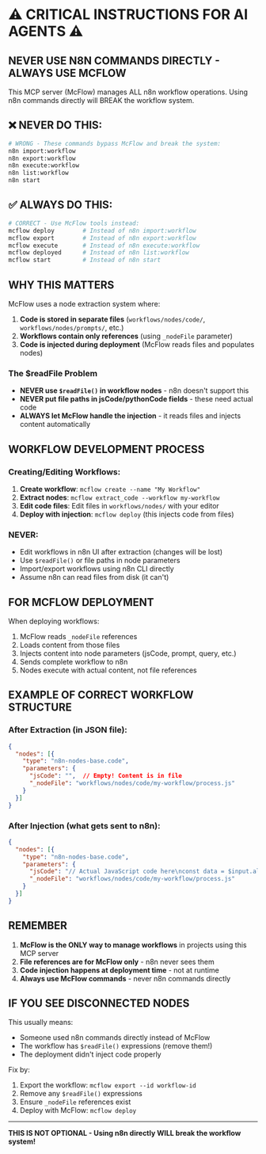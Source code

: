 # ⚠️ CRITICAL INSTRUCTIONS FOR AI AGENTS ⚠️

## NEVER USE N8N COMMANDS DIRECTLY - ALWAYS USE MCFLOW

This MCP server (McFlow) manages ALL n8n workflow operations. Using n8n commands directly will BREAK the workflow system.

## ❌ NEVER DO THIS:
```bash
# WRONG - These commands bypass McFlow and break the system:
n8n import:workflow
n8n export:workflow  
n8n execute:workflow
n8n list:workflow
n8n start
```

## ✅ ALWAYS DO THIS:
```bash
# CORRECT - Use McFlow tools instead:
mcflow deploy        # Instead of n8n import:workflow
mcflow export        # Instead of n8n export:workflow
mcflow execute       # Instead of n8n execute:workflow
mcflow deployed      # Instead of n8n list:workflow
mcflow start         # Instead of n8n start
```

## WHY THIS MATTERS

McFlow uses a node extraction system where:
1. **Code is stored in separate files** (`workflows/nodes/code/`, `workflows/nodes/prompts/`, etc.)
2. **Workflows contain only references** (using `_nodeFile` parameter)
3. **Code is injected during deployment** (McFlow reads files and populates nodes)

### The $readFile Problem
- **NEVER use `$readFile()` in workflow nodes** - n8n doesn't support this
- **NEVER put file paths in jsCode/pythonCode fields** - these need actual code
- **ALWAYS let McFlow handle the injection** - it reads files and injects content automatically

## WORKFLOW DEVELOPMENT PROCESS

### Creating/Editing Workflows:
1. **Create workflow**: `mcflow create --name "My Workflow"`
2. **Extract nodes**: `mcflow extract_code --workflow my-workflow`
3. **Edit code files**: Edit files in `workflows/nodes/` with your editor
4. **Deploy with injection**: `mcflow deploy` (this injects code from files)

### NEVER:
- Edit workflows in n8n UI after extraction (changes will be lost)
- Use `$readFile()` or file paths in node parameters
- Import/export workflows using n8n CLI directly
- Assume n8n can read files from disk (it can't)

## FOR MCFLOW DEPLOYMENT

When deploying workflows:
1. McFlow reads `_nodeFile` references
2. Loads content from those files
3. Injects content into node parameters (jsCode, prompt, query, etc.)
4. Sends complete workflow to n8n
5. Nodes execute with actual content, not file references

## EXAMPLE OF CORRECT WORKFLOW STRUCTURE

### After Extraction (in JSON file):
```json
{
  "nodes": [{
    "type": "n8n-nodes-base.code",
    "parameters": {
      "jsCode": "",  // Empty! Content is in file
      "_nodeFile": "workflows/nodes/code/my-workflow/process.js"
    }
  }]
}
```

### After Injection (what gets sent to n8n):
```json
{
  "nodes": [{
    "type": "n8n-nodes-base.code",
    "parameters": {
      "jsCode": "// Actual JavaScript code here\nconst data = $input.all();\nreturn data;",
      "_nodeFile": "workflows/nodes/code/my-workflow/process.js"
    }
  }]
}
```

## REMEMBER

1. **McFlow is the ONLY way to manage workflows** in projects using this MCP server
2. **File references are for McFlow only** - n8n never sees them
3. **Code injection happens at deployment time** - not at runtime
4. **Always use McFlow commands** - never n8n commands directly

## IF YOU SEE DISCONNECTED NODES

This usually means:
- Someone used n8n commands directly instead of McFlow
- The workflow has `$readFile()` expressions (remove them!)
- The deployment didn't inject code properly

Fix by:
1. Export the workflow: `mcflow export --id workflow-id`
2. Remove any `$readFile()` expressions
3. Ensure `_nodeFile` references exist
4. Deploy with McFlow: `mcflow deploy`

---

**THIS IS NOT OPTIONAL - Using n8n directly WILL break the workflow system!**